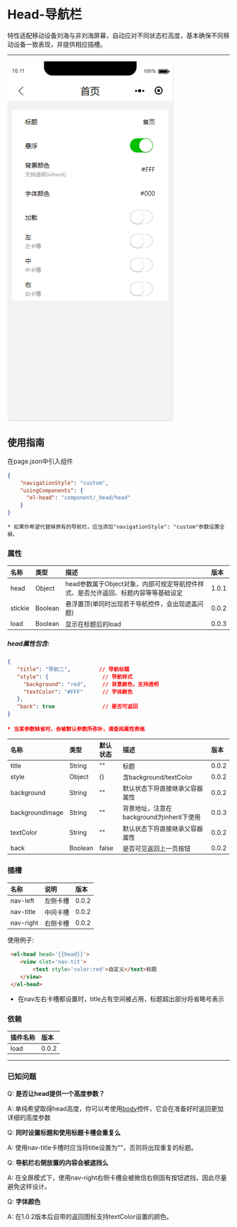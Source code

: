 # Head-导航栏

特性适配移动设备刘海与非刘海屏幕，自动应对不同状态栏高度，基本确保不同移动设备一致表现，并提供相应插槽。

---

![](/assets/head01.png)

## 使用指南

在page.json中引入组件

```json
{
    "navigationStyle": "custom",
    "usingComponents": {
      "el-head": "component/_head/head"
    }
}
```

```
* 如果你希望代替掉原有的导航栏，应当添加"navigationStyle": "custom"参数设置全屏。
```

### 属性

| 名称 | 类型 | 描述 | 版本 |
| :--- | :--- | :--- | :--- |
| head | Object | head参数属于Object对象，内部可规定导航控件样式、是否允许返回、标题内容等等基础设定 | 1.0.1 |
| stickie | Boolean | 悬浮置顶\(单同时出现若干导航控件，会出现遮盖问题\) | 0.0.2 |
| load | Boolean | 显示在标题后的load | 0.0.3 |

##### head属性包含:

```json
{
   "title": "导航二",         // 导航标题
   "style": {                 // 导航样式
     "background": "red",     // 背景颜色，支持透明
     "textColor": "#FFF"      // 字体颜色
   },
   "back": true               // 是否可返回
}

* 当某参数缺省时，会被默认参数所弥补，请查阅属性表格
```

| 名称 | 类型 | 默认状态 | 描述 | 版本 |
| :--- | :--- | :--- | :--- | :--- |
| title | String | "" | 标题 | 0.0.2 |
| style | Object | {} | 含background/textColor | 0.0.2 |
| background | String | "" | 默认状态下将直接继承父容器属性 | 0.0.2 |
| backgroundImage | String | "" | 背景地址，注意在background为inherit下使用 | 0.0.3 |
| textColor | String | "" | 默认状态下将直接继承父容器属性 | 0.0.2 |
| back | Boolean | false | 是否可见返回上一页按钮 | 0.0.2 |

### 插槽

| 名称 | 说明 | 版本 |
| :--- | :--- | :--- |
| nav-left | 左侧卡槽 | 0.0.2 |
| nav-title | 中间卡槽 | 0.0.2 |
| nav-right | 右侧卡槽 | 0.0.2 |

使用例子:

```html
 <el-head head='{{head}}'>
    <view slot='nav-tit'>
        <text style='color:red'>自定义</text>标题
    </view>
 </el-head>
```

* 在nav左右卡槽都设置时，title占有空间被占用，标题超出部分将省略号表示

### 依赖

| 插件名称 | 版本 |
| :--- | :--- |
| load | 0.0.2 |

---

### 已知问题

Q: **是否让head提供一个高度参数？**

A: 单纯希望取得head高度，你可以考使用[body](/content-zhu-ti.md)控件，它会在准备好时返回更加详细的高度参数

Q: **同时设置标题和使用标题卡槽会重复么**

A: 使用nav-title卡槽时应当将title设置为""，否则将出现重复的标题。

Q: **导航栏右侧放置的内容会被遮挡么**

A: 在全屏模式下，使用nav-right右侧卡槽会被微信右侧固有按钮遮挡，因此尽量避免这样设计。

Q: **字体颜色**

A: 在1.0.2版本后自带的返回图标支持textColor设置的颜色。

